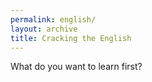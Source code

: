 ```yaml
---
permalink: english/
layout: archive
title: Cracking the English
---
```

What do you want to learn first?
